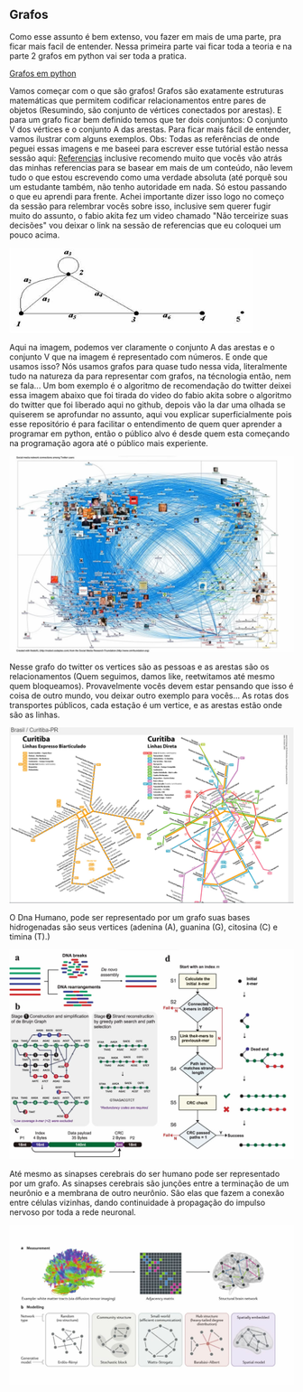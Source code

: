 ## Grafos

Como esse assunto é bem extenso, vou fazer em mais de uma parte, pra ficar mais facil de entender. Nessa primeira parte vai ficar toda a teoria e na parte 2 grafos em python vai ser toda a pratica.

<a href="https://github.com/BrunoCiccarino/python4noobs/blob/main/Ci%C3%AAnciasDaComputa%C3%A7%C3%A3o/Grafos/GrafosEmPython.md">Grafos em python</a>

Vamos começar com o que são grafos! Grafos são exatamente estruturas matemáticas que permitem codificar relacionamentos entre pares de objetos (Resumindo, são conjunto de vértices conectados por arestas). E para um grafo ficar bem definido temos que ter dois conjuntos: O conjunto V dos vértices e o conjunto A das arestas. Para ficar mais fácil de entender, vamos ilustrar com alguns exemplos. Obs: Todas as referências de onde peguei essas imagens e me baseei para escrever esse tutórial estão nessa sessão aqui: <a href="https://github.com/BrunoCiccarino/python4noobs/blob/main/REFERENCIAS.md">Referencias</a> inclusive recomendo muito que vocês vão atrás das minhas referencias para se basear em mais de um conteúdo, não levem tudo o que estou escrevendo como uma verdade absoluta (até porquê sou um estudante também, não tenho autoridade em nada. Só estou passando o que eu aprendi para frente. Achei importante dizer isso logo no começo da sessão para relembrar vocês sobre isso, inclusive sem querer fugir muito do assunto, o fabio akita fez um video chamado "Não terceirize suas decisões" vou deixar o link na sessão de referencias que eu coloquei um pouco acima.

<img src="https://github.com/BrunoCiccarino/python4noobs/blob/main/Ci%C3%AAnciasDaComputa%C3%A7%C3%A3o/Grafos/img/grafos.png" alt="Grafos">

Aqui na imagem, podemos ver claramente o conjunto A das arestas e o conjunto V que na imagem é representado com números. E onde que usamos isso? Nós usamos grafos para quase tudo nessa vida, literalmente tudo na natureza da para representar com grafos, na técnologia então, nem se fala... Um bom exemplo é o algoritmo de recomendação do twitter deixei essa imagem abaixo que foi tirada do video do fabio akita sobre o algoritmo do twitter que foi liberado aqui no github, depois vão la dar uma olhada se quiserem se aprofundar no assunto, aqui vou explicar superficialmente pois esse repositório é para facilitar o entendimento de quem quer aprender a programar em python, então o público alvo é desde quem esta começando na programação agora até o público mais experiente.

<img src="https://github.com/BrunoCiccarino/python4noobs/blob/main/Ci%C3%AAnciasDaComputa%C3%A7%C3%A3o/Grafos/img/GrafosTwitter.jpg" alt="Twitter Grafos">

Nesse grafo do twitter os vertices são as pessoas e as arestas são os relacionamentos (Quem seguimos, damos like, reetwitamos até mesmo quem bloqueamos). Provavelmente vocês devem estar pensando que isso é coisa de outro mundo, vou deixar outro exemplo para vocês... As rotas dos transportes públicos, cada estação é um vertice, e as arestas estão onde são as linhas. 

<img src="https://github.com/BrunoCiccarino/python4noobs/blob/main/Ci%C3%AAnciasDaComputa%C3%A7%C3%A3o/Grafos/img/GrafosTransporteP%C3%BAblico.jpg" alt="Grafos transporte público">

O Dna Humano, pode ser representado por um grafo suas bases hidrogenadas são seus vertices (adenina (A), guanina (G), citosina (C) e timina (T).)

<img src="https://github.com/BrunoCiccarino/python4noobs/blob/main/Ci%C3%AAnciasDaComputa%C3%A7%C3%A3o/Grafos/img/grafodna.jpg" alt="Dna Grafos">

Até mesmo as sinapses cerebrais do ser humano pode ser representado por um grafo. As sinapses cerebrais são junções entre a terminação de um neurônio e a membrana de outro neurônio. São elas que fazem a conexão entre células vizinhas, dando continuidade à propagação do impulso nervoso por toda a rede neuronal.

<img src="https://github.com/BrunoCiccarino/python4noobs/blob/main/Ci%C3%AAnciasDaComputa%C3%A7%C3%A3o/Grafos/img/cerebrografo.jpg" alt="Cerebro Grafo">
